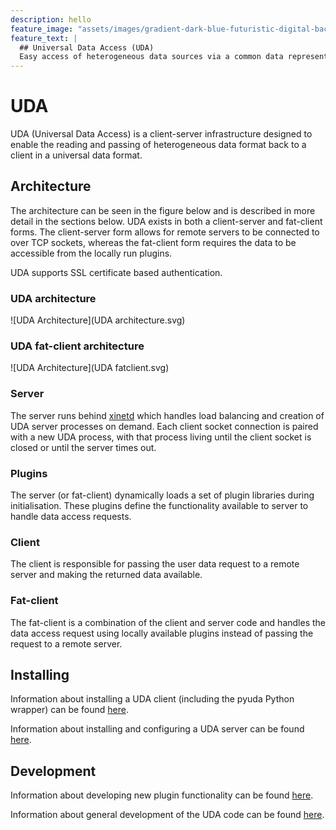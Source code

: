 ```yaml
---
description: hello
feature_image: "assets/images/gradient-dark-blue-futuristic-digital-background.jpg"
feature_text: |
  ## Universal Data Access (UDA)
  Easy access of heterogeneous data sources via a common data representation
---
```


# UDA

UDA (Universal Data Access) is a client-server infrastructure designed to enable
the reading and passing of heterogeneous data format back to a client in a
universal data format.

## Architecture

The architecture can be seen in the figure below and is described in more
detail in the sections below. UDA exists in both a client-server and fat-client
forms. The client-server form allows for remote servers to be connected to
over TCP sockets, whereas the fat-client form requires the data to be accessible
from the locally run plugins.

UDA supports SSL certificate based authentication.

### UDA architecture

![UDA Architecture](UDA architecture.svg)

### UDA fat-client architecture

![UDA Architecture](UDA fatclient.svg)

### Server

The server runs behind [xinetd](https://linux.die.net/man/8/xinetd) which handles
load balancing and creation of UDA server processes on demand. Each client socket
connection is paired with a new UDA process, with that process living until the client
socket is closed or until the server times out.

### Plugins

The server (or fat-client) dynamically loads a set of plugin libraries during
initialisation. These plugins define the functionality available to server to
handle data access requests.

### Client

The client is responsible for passing the user data request to a remote server
and making the returned data available.

### Fat-client

The fat-client is a combination of the client and server code and handles the
data access request using locally available plugins instead of passing the request
to a remote server.

## Installing

Information about installing a UDA client (including the pyuda Python wrapper)
can be found [here](client_installation.md).

Information about installing and configuring a UDA server can be found
[here](server_installation.md).

## Development

Information about developing new plugin functionality can be found 
[here](creating_plugins.md).

Information about general development of the UDA code can be found
[here](development.md).